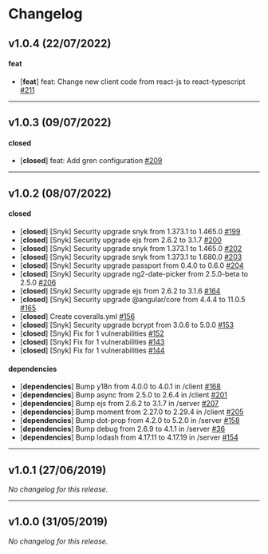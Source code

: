 # Changelog

## v1.0.4 (22/07/2022)

#### feat

- [**feat**] feat: Change new client code from react-js to react-typescript [#211](https://github.com/ritorrehuelamo/ironhack-third-project/pull/211)

---

## v1.0.3 (09/07/2022)

#### closed

- [**closed**] feat: Add gren configuration [#209](https://github.com/ritorrehuelamo/ironhack-third-project/pull/209)

---

## v1.0.2 (08/07/2022)

#### closed

- [**closed**] [Snyk] Security upgrade snyk from 1.373.1 to 1.465.0 [#199](https://github.com/ritorrehuelamo/ironhack-third-project/pull/199)
- [**closed**] [Snyk] Security upgrade ejs from 2.6.2 to 3.1.7 [#200](https://github.com/ritorrehuelamo/ironhack-third-project/pull/200)
- [**closed**] [Snyk] Security upgrade snyk from 1.373.1 to 1.465.0 [#202](https://github.com/ritorrehuelamo/ironhack-third-project/pull/202)
- [**closed**] [Snyk] Security upgrade snyk from 1.373.1 to 1.680.0 [#203](https://github.com/ritorrehuelamo/ironhack-third-project/pull/203)
- [**closed**] [Snyk] Security upgrade passport from 0.4.0 to 0.6.0 [#204](https://github.com/ritorrehuelamo/ironhack-third-project/pull/204)
- [**closed**] [Snyk] Security upgrade ng2-date-picker from 2.5.0-beta to 2.5.0 [#206](https://github.com/ritorrehuelamo/ironhack-third-project/pull/206)
- [**closed**] [Snyk] Security upgrade ejs from 2.6.2 to 3.1.6 [#164](https://github.com/ritorrehuelamo/ironhack-third-project/pull/164)
- [**closed**] [Snyk] Security upgrade @angular/core from 4.4.4 to 11.0.5 [#165](https://github.com/ritorrehuelamo/ironhack-third-project/pull/165)
- [**closed**] Create coveralls.yml [#156](https://github.com/ritorrehuelamo/ironhack-third-project/pull/156)
- [**closed**] [Snyk] Security upgrade bcrypt from 3.0.6 to 5.0.0 [#153](https://github.com/ritorrehuelamo/ironhack-third-project/pull/153)
- [**closed**] [Snyk] Fix for 1 vulnerabilities [#152](https://github.com/ritorrehuelamo/ironhack-third-project/pull/152)
- [**closed**] [Snyk] Fix for 1 vulnerabilities [#143](https://github.com/ritorrehuelamo/ironhack-third-project/pull/143)
- [**closed**] [Snyk] Fix for 1 vulnerabilities [#144](https://github.com/ritorrehuelamo/ironhack-third-project/pull/144)

#### dependencies

- [**dependencies**] Bump y18n from 4.0.0 to 4.0.1 in /client [#168](https://github.com/ritorrehuelamo/ironhack-third-project/pull/168)
- [**dependencies**] Bump async from 2.5.0 to 2.6.4 in /client [#201](https://github.com/ritorrehuelamo/ironhack-third-project/pull/201)
- [**dependencies**] Bump ejs from 2.6.2 to 3.1.7 in /server [#207](https://github.com/ritorrehuelamo/ironhack-third-project/pull/207)
- [**dependencies**] Bump moment from 2.27.0 to 2.29.4 in /client [#205](https://github.com/ritorrehuelamo/ironhack-third-project/pull/205)
- [**dependencies**] Bump dot-prop from 4.2.0 to 5.2.0 in /server [#158](https://github.com/ritorrehuelamo/ironhack-third-project/pull/158)
- [**dependencies**] Bump debug from 2.6.9 to 4.1.1 in /server [#36](https://github.com/ritorrehuelamo/ironhack-third-project/pull/36)
- [**dependencies**] Bump lodash from 4.17.11 to 4.17.19 in /server [#154](https://github.com/ritorrehuelamo/ironhack-third-project/pull/154)

---

## v1.0.1 (27/06/2019)
*No changelog for this release.*

---

## v1.0.0 (31/05/2019)
*No changelog for this release.*
